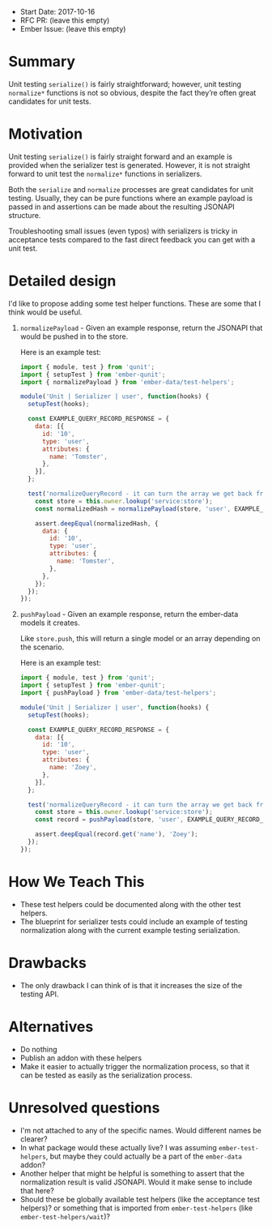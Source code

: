 - Start Date: 2017-10-16
- RFC PR: (leave this empty)
- Ember Issue: (leave this empty)

# Summary

Unit testing `serialize()` is fairly straightforward; however, unit testing
`normalize*` functions is not so obvious, despite the fact they’re often great
candidates for unit tests.

# Motivation

Unit testing `serialize()` is fairly straight forward and an example is
provided when the serializer test is generated. However, it is not straight
forward to unit test the `normalize*` functions in serializers.

Both the `serialize` and `normalize` processes are great candidates for unit
testing. Usually, they can be pure functions where an example payload is passed
in and assertions can be made about the resulting JSONAPI structure.

Troubleshooting small issues (even typos) with serializers is tricky in
acceptance tests compared to the fast direct feedback you can get with a unit
test.

# Detailed design

I'd like to propose adding some test helper functions. These are some that
I think would be useful.

1. `normalizePayload` - Given an example response, return the JSONAPI that
   would be pushed in to the store.

   Here is an example test:

   ```js
   import { module, test } from 'qunit';
   import { setupTest } from 'ember-qunit';
   import { normalizePayload } from 'ember-data/test-helpers';

   module('Unit | Serializer | user', function(hooks) {
     setupTest(hooks);

     const EXAMPLE_QUERY_RECORD_RESPONSE = {
       data: [{
         id: '10',
         type: 'user',
         attributes: {
           name: 'Tomster',
         },
       }],
     };

     test('normalizeQueryRecord - it can turn the array we get back from the server into the single record that ember-data expects', function(assert) {
       const store = this.owner.lookup('service:store');
       const normalizedHash = normalizePayload(store, 'user', EXAMPLE_QUERY_RECORD_RESPONSE, 'queryRecord');

       assert.deepEqual(normalizedHash, {
         data: {
           id: '10',
           type: 'user',
           attributes: {
             name: 'Tomster',
           },
         },
       });
     });
   });
   ```

2. `pushPayload` - Given an example response, return the ember-data models it
   creates.

   Like `store.push`, this will return a single model or an array depending on
   the scenario.

   Here is an example test:

   ```js
   import { module, test } from 'qunit';
   import { setupTest } from 'ember-qunit';
   import { pushPayload } from 'ember-data/test-helpers';

   module('Unit | Serializer | user', function(hooks) {
     setupTest(hooks);

     const EXAMPLE_QUERY_RECORD_RESPONSE = {
       data: [{
         id: '10',
         type: 'user',
         attributes: {
           name: 'Zoey',
         },
       }],
     };

     test('normalizeQueryRecord - it can turn the array we get back from the server into the single record that ember-data expects', function(assert) {
       const store = this.owner.lookup('service:store');
       const record = pushPayload(store, 'user', EXAMPLE_QUERY_RECORD_RESPONSE, 'queryRecord');

       assert.deepEqual(record.get('name'), 'Zoey');
     });
   });

   ```

# How We Teach This

* These test helpers could be documented along with the other test helpers.
* The blueprint for serializer tests could include an example of testing
  normalization along with the current example testing serialization.

# Drawbacks

* The only drawback I can think of is that it increases the size of the testing API.

# Alternatives

* Do nothing
* Publish an addon with these helpers
* Make it easier to actually trigger the normalization process, so that it can
  be tested as easily as the serialization process.

# Unresolved questions

* I'm not attached to any of the specific names. Would different names be clearer?
* In what package would these actually live? I was assuming
  `ember-test-helpers`, but maybe they could actually be a part of the `ember-data` addon?
* Another helper that might be helpful is something to assert that the
  normalization result is valid JSONAPI. Would it make sense to include that here?
* Should these be globally available test helpers (like the acceptance test
  helpers)? or something that is imported from `ember-test-helpers` (like `ember-test-helpers/wait`)?
